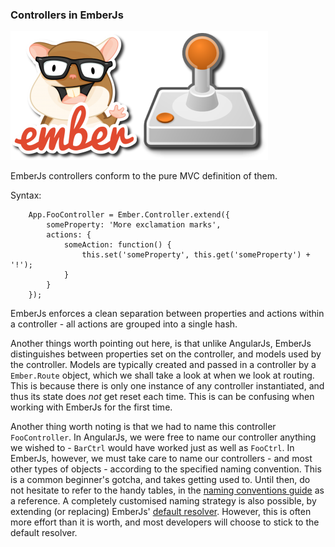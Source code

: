 ### Controllers in EmberJs

![Controllers in EmberJs](/img/emberjs-controller.png)

EmberJs controllers conform to the pure MVC definition of them.

Syntax:

        App.FooController = Ember.Controller.extend({
            someProperty: 'More exclamation marks',
            actions: {
                someAction: function() {
                    this.set('someProperty', this.get('someProperty') + '!');
                }
            }
        });

EmberJs enforces a clean separation between properties and actions
within a controller -
all actions are grouped into a single hash.

Another things worth pointing out here,
is that unlike AngularJs,
EmberJs distinguishes between properties set on the controller,
and models used by the controller.
Models are typically created and passed in a controller by a `Ember.Route` object,
which we shall take a look at when we look at routing.
This is because there is only one instance of any controller instantiated,
and thus its state does *not* get reset each time.
This is can be confusing when working with EmberJs for the first time.

Another thing worth noting is that we had to name this controller `FooController`.
In AngularJs, we were free to name our controller anything we wished to -
`BarCtrl` would have worked just as well as `FooCtrl`.
In EmberJs, however, we must take care to name our controllers -
and most other types of objects -
according to the specified naming convention.
This is a common beginner's gotcha, and takes getting used to.
Until then, do not hesitate to refer to the handy tables,
in the [naming conventions guide](http://emberjs.com/guides/concepts/naming-conventions/)
as a reference.
A completely customised naming strategy is also possible,
by extending (or replacing) EmberJs' [default resolver](http://emberjs.com/api/classes/Ember.DefaultResolver.html).
However, this is often more effort than it is worth,
and most developers will choose to stick to the default resolver.
